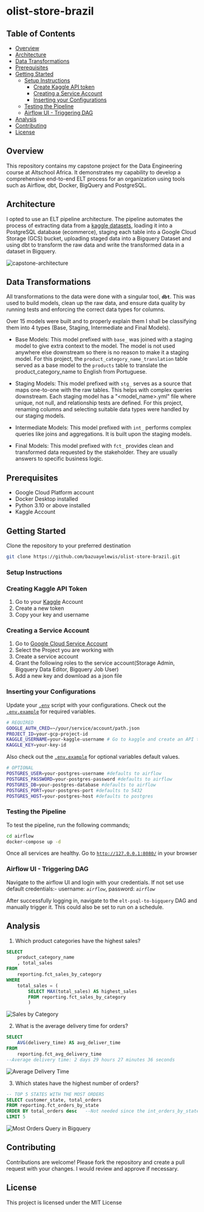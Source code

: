 # olist-store-brazil


## Table of Contents

- [Overview](#overview)
- [Architecture](#architecture)
- [Data Transformations](#data-transformations)
- [Prerequisites](#prerequisites)
- [Getting Started](#getting-started)
    - [Setup Instructions](#setup-instructions)
        - [Create Kaggle API token](#creating-kaggle-api-token)
        - [Creating a Service Account](#creating-a-service-account)
        - [Inserting your Configurations](#inserting-your-configurations)
    - [Testing the Pipeline](#testing-the-pipeline)
    - [Airflow UI - Triggering DAG](#airflow-ui---triggering-dag)
- [Analysis](#analysis)
- [Contributing](#contributing)
- [License](#license)


## Overview
This repository contains my capstone project for the Data Engineering course at Altschool Africa. It demonstrates my capability to develop a comprehensive end-to-end ELT process for an organization using tools such as Airflow, dbt, Docker, BigQuery and PostgreSQL.


## Architecture
I opted to use an ELT pipeline architecture. The pipeline automates the process of extracting data from a [kaggle datasets](https://www.kaggle.com/datasets/olistbr/brazilian-ecommerce), loading it into a PostgreSQL database (ecommerce), staging each table into a Google Cloud Storage (GCS) bucket, uploading staged data into a Bigquery Dataset and using dbt to transform the raw data and write the transformed data in a dataset in Bigquery.

![capstone-architecture](images/altschool-capstone.png)


## Data Transformations
All transformations to the data were done with a singular tool, **`dbt`**. This was used to build models, clean up the raw data, and ensure data quality by running tests and enforcing the correct data types for columns.

Over 15 models were built and to properly explain them I shall be classifying them into 4 types (Base, Staging, Intermediate and Final Models).

- Base Models: This model prefixed with `base_` was joined with a staging model to give extra context to the model. The model is not used anywhere else downstream so there is no reason to make it a staging model. For this project, the `product_category_name_translation` table served as a base model to the `products` table to translate the product_category_name to English from Portuguese.

- Staging Models: This model prefixed with `stg_` serves as a source that maps one-to-one with the raw tables. This helps with complex queries downstream. Each staging model has a "<model_name>.yml" file where unique, not null, and relationship tests are defined. For this project, renaming columns and selecting suitable data types were handled by our staging models. 

- Intermediate Models: This model prefixed with `int_` performs complex queries like joins and aggregations. It is built upon the staging models.

- Final Models: This model prefixed with `fct_` provides clean and transformed data requested by the stakeholder. They are usually answers to specific business logic.

## Prerequisites
- Google Cloud Platform account
- Docker Desktop installed 
- Python 3.10 or above installed
- Kaggle Account

## Getting Started
Clone the repository to your preferred destination
```bash
git clone https://github.com/bazuayelewis/olist-store-brazil.git
```


### **Setup Instructions**
### Creating Kaggle API Token
1. Go to your [Kaggle](https://www.kaggle.com/settings) Account
2. Create a new token
3. Copy your key and username

### Creating a Service Account
1. Go to [Google Cloud Service Account](https://console.cloud.google.com/iam-admin/serviceaccounts)
2. Select the Project you are working with
3. Create a service account
4. Grant the following roles to the service account(Storage Admin, Bigquery Data Editor, Bigquery Job User)
5. Add a new key and download as a json file



### Inserting your Configurations
Update your [`.env`]() script with your configurations. Check out the [`.env.example`](/airflow/.env.example) for required variables.
```bash
# REQUIRED
GOOGLE_AUTH_CRED=~/your/service/account/path.json
PROJECT_ID=your-gcp-project-id
KAGGLE_USERNAME=your-kaggle-username # Go to kaggle and create an API token
KAGGLE_KEY=your-key-id
```

Also check out the [`.env.example`](/airflow/.env.example) for optional variables default values.

```bash
# OPTIONAL
POSTGRES_USER=your-postgres-username #defaults to airflow
POSTGRES_PASSWORD=your-postgres-password #defaults to airflow
POSTGRES_DB=your-postgres-database #defaults to airflow
POSTGRES_PORT=your-postgres-port #defaults to 5432
POSTGRES_HOST=your-postgres-host #defaults to postgres
```

### **Testing the Pipeline**
To test the pipeline, run the following commands;
```bash
cd airflow
docker-compose up -d
```

Once all services are healthy. Go to [`http://127.0.0.1:8080/`](http://127.0.0.1:8080/) in your browser


### **Airflow UI - Triggering DAG**

Navigate to the airflow UI and login with your credentials. If not set use default credentials:- username: *`airflow`*, password: *`airflow`* 

After successfully logging in, navigate to the `elt-psql-to-bigquery` DAG and manually trigger it. This could also be set to run on a schedule.


## Analysis
1. Which product categories have the highest sales?
```sql
SELECT 
    product_category_name
    , total_sales 
FROM 
    reporting.fct_sales_by_category
WHERE 
    total_sales = (
        SELECT MAX(total_sales) AS highest_sales
        FROM reporting.fct_sales_by_category
        )
```

![Sales by Category](images/sales-by-category.png)

2. What is the average delivery time for orders?
```sql
SELECT 
    AVG(delivery_time) AS avg_deliver_time
FROM 
    reporting.fct_avg_delivery_time
--Average delivery time: 2 days 29 hours 27 minutes 36 seconds
```

![Average Delivery Time](images/avg-delivery-time.png)

3. Which states have the highest number of orders?
```sql
-- TOP 5 STATES WITH THE MOST ORDERS
SELECT customer_state, total_orders
FROM reporting.fct_orders_by_state
ORDER BY total_orders desc   --Not needed since the int_orders_by_state model is already ordered
LIMIT 5
```

![Most Orders Query in Bigquery](images/orders-by-state.png)


## Contributing
Contributions are welcome! Please fork the repository and create a pull request with your changes. I would review and approve if necessary.

## License 
This project is licensed under the MIT License 
